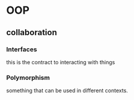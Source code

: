 # OOP
## collaboration 

### Interfaces
this is the contract to interacting with things

### Polymorphism
something that can be used in different contexts.